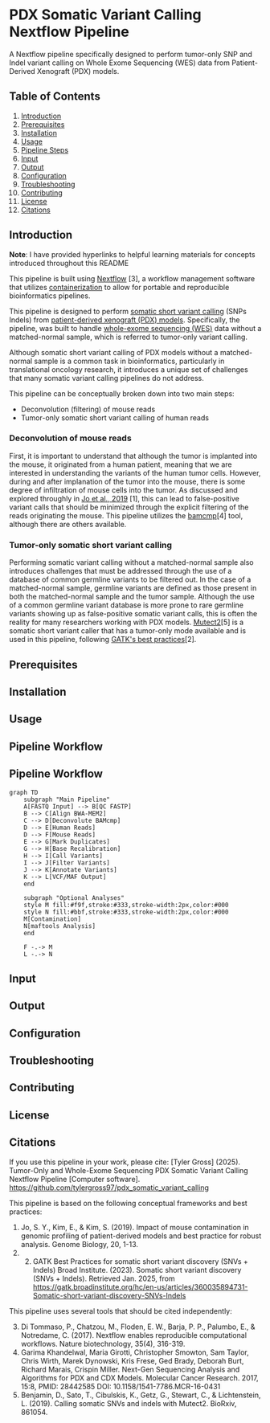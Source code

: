 # PDX Somatic Variant Calling Nextflow Pipeline

A Nextflow pipeline specifically designed to perform tumor-only SNP and Indel variant calling on Whole Exome Sequencing (WES) data from Patient-Derived Xenograft (PDX) models.

## Table of Contents
1. [Introduction](#introduction)
2. [Prerequisites](#prerequisites)
3. [Installation](#installation)
4. [Usage](#usage)
5. [Pipeline Steps](#pipeline-steps)
6. [Input](#input)
7. [Output](#output)
8. [Configuration](#configuration)
9. [Troubleshooting](#troubleshooting)
10. [Contributing](#contributing)
11. [License](#license)
12. [Citations](#citations)

## Introduction

**Note**: I have provided hyperlinks to helpful learning materials for concepts introduced throughout this README

This pipeline is built using [Nextflow](https://www.nextflow.io/) [3], a workflow management software that utilizes [containerization](https://www.ibm.com/think/topics/containerization#:~:text=Containerization%20is%20the%20packaging%20of,runs%20consistently%20on%20any%20infrastructure.) to allow for portable and reproducible bioinformatics pipelines.

This pipeline is designed to perform [somatic short variant calling](https://www.garvan.org.au/news-resources/science-explained/types-of-variants) (SNPs Indels) from [patient-derived xenograft (PDX) models](https://en.wikipedia.org/wiki/Patient_derived_xenograft). Specifically, the pipeline, was built to handle [whole-exome sequencing (WES)](https://www.illumina.com/techniques/sequencing/dna-sequencing/targeted-resequencing/exome-sequencing.html) data without a matched-normal sample, which is referred to tumor-only variant calling.

Although somatic short variant calling of PDX models without a matched-normal sample is a common task in bioinformatics, particularly in translational oncology research, it introduces a unique set of challenges that many somatic variant calling pipelines do not address.

This pipeline can be conceptually broken down into two main steps:
- Deconvolution (filtering) of mouse reads
- Tumor-only somatic short variant calling of human reads

### Deconvolution of mouse reads
First, it is important to understand that although the tumor is implanted into the mouse, it originated from a human patient, meaning that we are interested in understanding the variants of the human tumor cells. However, during and after implanation of the tumor into the mouse, there is some degree of infiltration of mouse cells into the tumor. As discussed and explored throughly in [Jo et al., 2019](https://link.springer.com/article/10.1186/s13059-019-1849-2) [1], this can lead to false-positive variant calls that should be minimized through the explicit filtering of the reads originating the mouse. This pipeline utilizes the [bamcmp](https://github.com/CRUKMI-ComputationalBiology/bamcmp)[4] tool, although there are others available.

### Tumor-only somatic short variant calling
Performing somatic variant calling without a matched-normal sample also introduces challenges that must be addressed through the use of a database of common germline variants to be filtered out. In the case of a matched-normal sample, germline variants are defined as those present in both the matched-normal sample and the tumor sample. Although the use of a common germline variant database is more prone to rare germline variants showing up as false-positive somatic variant calls, this is often the reality for many researchers working with PDX models. [Mutect2](https://www.biorxiv.org/content/10.1101/861054v1.abstract)[5] is a somatic short variant caller that has a tumor-only mode available and is used in this pipeline, following [GATK's best practices](https://gatk.broadinstitute.org/hc/en-us/articles/360035894731-Somatic-short-variant-discovery-SNVs-Indels)[2].

## Prerequisites

## Installation

## Usage

## Pipeline Workflow
## Pipeline Workflow

```mermaid
graph TD
    subgraph "Main Pipeline"
    A[FASTQ Input] --> B[QC FASTP]
    B --> C[Align BWA-MEM2]
    C --> D[Deconvolute BAMcmp]
    D --> E[Human Reads]
    D --> F[Mouse Reads]
    E --> G[Mark Duplicates]
    G --> H[Base Recalibration]
    H --> I[Call Variants]
    I --> J[Filter Variants]
    J --> K[Annotate Variants]
    K --> L[VCF/MAF Output]
    end

    subgraph "Optional Analyses"
    style M fill:#f9f,stroke:#333,stroke-width:2px,color:#000
    style N fill:#bbf,stroke:#333,stroke-width:2px,color:#000
    M[Contamination]
    N[maftools Analysis]
    end

    F -.-> M
    L -.-> N
```

## Input

## Output

## Configuration

## Troubleshooting

##  Contributing

## License

## Citations

If you use this pipeline in your work, please cite:
[Tyler Gross] (2025). Tumor-Only and Whole-Exome Sequencing PDX Somatic Variant Calling Nextflow Pipeline [Computer software]. https://github.com/tylergross97/pdx_somatic_variant_calling

This pipeline is based on the following conceptual frameworks and best practices:
1. Jo, S. Y., Kim, E., & Kim, S. (2019). Impact of mouse contamination in genomic profiling of patient-derived models and best practice for robust analysis. Genome Biology, 20, 1-13.
2. 2. GATK Best Practices for somatic short variant discovery (SNVs + Indels)
   Broad Institute. (2023). Somatic short variant discovery (SNVs + Indels). Retrieved Jan. 2025, from https://gatk.broadinstitute.org/hc/en-us/articles/360035894731-Somatic-short-variant-discovery-SNVs-Indels

This pipeline uses several tools that should be cited independently:

3. Di Tommaso, P., Chatzou, M., Floden, E. W., Barja, P. P., Palumbo, E., & Notredame, C. (2017). Nextflow enables reproducible computational workflows. Nature biotechnology, 35(4), 316-319.
4. Garima Khandelwal, Maria Girotti, Christopher Smowton, Sam Taylor, Chris Wirth, Marek Dynowski, Kris Frese, Ged Brady, Deborah Burt, Richard Marais, Crispin Miller. Next-Gen Sequencing Analysis and Algorithms for PDX and CDX Models. Molecular Cancer Research. 2017, 15:8, PMID: 28442585 DOI: 10.1158/1541-7786.MCR-16-0431
5. Benjamin, D., Sato, T., Cibulskis, K., Getz, G., Stewart, C., & Lichtenstein, L. (2019). Calling somatic SNVs and indels with Mutect2. BioRxiv, 861054.

